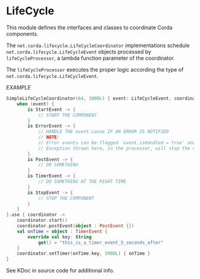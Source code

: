 # LifeCycle

This module defines the interfaces and classes to coordinate Corda components.

The `net.corda.lifecycle.LifeCycleCoordinator` implementations schedule `net.corda.lifecycle.LifeCycleEvent` objects
processed by `lifeCycleProcessor`, a lambda function parameter of the coordinator.

The `lifeCycleProcessor` executes the proper logic according the type of `net.corda.lifecycle.LifeCycleEvent`.

*EXAMPLE*

```kotlin
SimpleLifeCycleCoordinator(64, 1000L) { event: LifeCycleEvent, coordinator: LifeCycleCoordinator ->
    when (event) {
        is StartEvent -> {
            // START THE COMPONENT 
        }
        is ErrorEvent -> {
            // HANDLE THE event.cause IF AN ERROR IS NOTIFIED
            // NOTE!
            // Error events can be flagged `event.isHandled = true` and reposted with `coordinator.postEvent(event)`.
            // Exception thrown here, in the processor, will stop the coordinator. 
        }
        is PostEvent -> {
            // DO SOMETHING
        }
        is TimerEvent -> {
            // DO SOMETHING AT THE RIGHT TIME
        }
        is StopEvent -> {
            // STOP THE COMPONENT
        }
    }
}.use { coordinator ->
    coordinator.start()
    coordinator.postEvent(object : PostEvent {})
    val onTime = object : TimerEvent {
        override val key: String
            get() = "this_is_a_timer_event_5_seconds_after"
    }
    coordinator.setTimer(onTime.key, 5000L) { onTime }
}
```

See KDoc in source code for additional info.